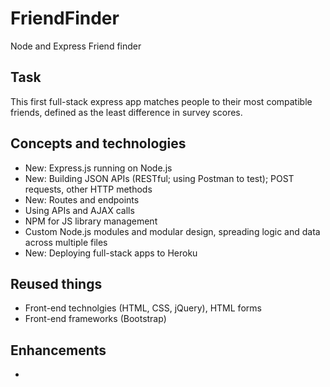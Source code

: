 # FriendFinder
Node and Express Friend finder

## Task

This first full-stack express app matches people to their most compatible friends, defined as the least difference in survey scores.

## Concepts and technologies

* New: Express.js running on Node.js
* New: Building JSON APIs (RESTful; using Postman to test); POST requests, other HTTP methods
* New: Routes and endpoints
* Using APIs and AJAX calls
* NPM for JS library management
* Custom Node.js modules and modular design, spreading logic and data across multiple files
* New: Deploying full-stack apps to Heroku

## Reused things

* Front-end technolgies (HTML, CSS, jQuery), HTML forms
* Front-end frameworks (Bootstrap)

## Enhancements

* 